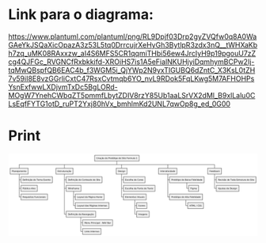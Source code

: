 # Link para o diagrama:

https://www.plantuml.com/plantuml/png/RL9Dpjf03Drp2gyZVQfw0q8A0WaGAeYkJSQaXicOpazA3z53L5tq0DrrcujrXeHyGh3BytlpR3zdx3nQ__tWHXaKbh7zq_uMK08RAxxzw_aI4S6MFS5CR1qqmiTHbi56ew4JrcIyH9p19pgouU7zZcg4QJFGc_RVGNCfRxbkkifd-XROiHS7is1A5eFialNKUHjyiDqmhymBCPw2Ij-tqMwQBspfQB6EAC4b_f3WGM5i_QjYWp2N9yxTIGUBQ6dZntC_X3KsL0tZH7v59iI8E8vzGGrliCxtC47RsxCvtmqb6YO_nvL9RDok5FqLKwg5M7AFHOHPsYsnExfwwLXDjvmTxDc5BgLORd-MOgW7YnehCWbqZT5pmmfLbytZDIV8rzY85Ub1aaLSrVX2dMl_B9xlLalu0CLsEqfFYTG1otD_ruPT2Yxj80hVx_bmhlmKd2UNL7qwOp8g_ed_0G00

# Print

[![Diagrama Aht](../assets/prints/diagrama_aht.png)](../assets/prints/diagrama_aht.png)